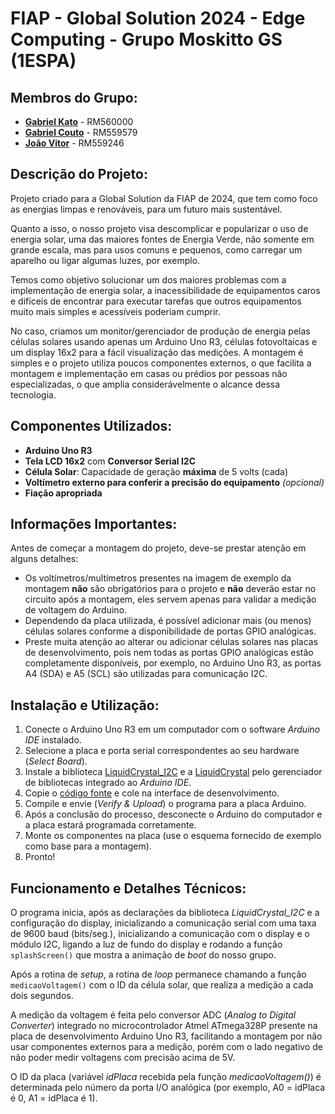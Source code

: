 # FIAP - Global Solution 2024 - Edge Computing - Grupo Moskitto GS (1ESPA)

## Membros do Grupo:
- [**Gabriel Kato**](https://github.com/kato8088) - RM560000
- [**Gabriel Couto**](https://github.com/rouri404) - RM559579
- [**João Vitor**](https://github.com/joaomatosq) - RM559246

## Descrição do Projeto:
Projeto criado para a Global Solution da FIAP de 2024, que tem como foco as energias limpas e renováveis, para um futuro mais sustentável. <br>

Quanto a isso, o nosso projeto visa descomplicar e popularizar o uso de energia solar, uma das maiores fontes de Energia Verde, não somente em grande escala, mas para usos comuns e pequenos, como carregar um aparelho ou ligar algumas luzes, por exemplo. <br>

Temos como objetivo solucionar um dos maiores problemas com a implementação de energia solar, a inacessibilidade de equipamentos caros e difíceis de encontrar para executar tarefas que outros equipamentos muito mais simples e acessíveis poderiam cumprir. <br>

No caso, criamos um monitor/gerenciador de produção de energia pelas células solares usando apenas um Arduino Uno R3, células fotovoltaicas e um display 16x2 para a fácil visualização das medições. A montagem é simples e o projeto utiliza poucos componentes externos, o que facilita a montagem e implementação em casas ou prédios por pessoas não especializadas, o que amplia considerávelmente o alcance dessa tecnologia.

## Componentes Utilizados:
- **Arduino Uno R3**
- **Tela LCD 16x2** com **Conversor Serial I2C**
- **Célula Solar**: Capacidade de geração **máxima** de 5 volts (cada)
- **Voltímetro externo para conferir a precisão do equipamento** _(opcional)_
- **Fiação apropriada**

## Informações Importantes:
Antes de começar a montagem do projeto, deve-se prestar atenção em alguns detalhes:
- Os voltímetros/multímetros presentes na imagem de exemplo da montagem **não** são obrigatórios para o projeto e **não** deverão estar no circuito após a montagem, eles servem apenas para validar a medição de voltagem do Arduino.
- Dependendo da placa utilizada, é possível adicionar mais (ou menos) células solares conforme a disponibilidade de portas GPIO analógicas.
- Preste muita atenção ao alterar ou adicionar células solares nas placas de desenvolvimento, pois nem todas as portas GPIO analógicas estão completamente disponíveis, por exemplo, no Arduino Uno R3, as portas A4 (SDA) e A5 (SCL) são utilizadas para comunicação I2C.

## Instalação e Utilização:
1. Conecte o Arduino Uno R3 em um computador com o software _Arduino IDE_ instalado.
2. Selecione a placa e porta serial correspondentes ao seu hardware (_Select Board_).
3. Instale a biblioteca [LiquidCrystal_I2C](https://reference.arduino.cc/reference/en/libraries/liquidcrystal-i2c/) e a [LiquidCrystal](https://docs.arduino.cc/libraries/liquidcrystal/) pelo gerenciador de bibliotecas integrado ao _Arduino IDE_.
4. Copie o [código fonte](https://github.com/kato8088/GlobalSolution2024_EdgeComputing_MoskittoGS_1ESPA/blob/main/GlobalSolution2024_ArduinoR3_mainSource.cpp) e cole na interface de desenvolvimento.
5. Compile e envie (_Verify & Upload_) o programa para a placa Arduino.
6. Após a conclusão do processo, desconecte o Arduino do computador e a placa estará programada corretamente.
7. Monte os componentes na placa (use o esquema fornecido de exemplo como base para a montagem).
8. Pronto!

## Funcionamento e Detalhes Técnicos:
O programa inicia, após as declarações da biblioteca _LiquidCrystal_I2C_ e a configuração do display, inicializando a comunicação serial com uma taxa de 9600 baud (bits/seg.), inicializando a comunicação com o display e o módulo I2C, ligando a luz de fundo do display e rodando a função <code>splashScreen()</code> que mostra a animação de _boot_ do nosso grupo.

Após a rotina de _setup_, a rotina de _loop_ permanece chamando a função <code>medicaoVoltagem()</code> com o ID da célula solar, que realiza a medição a cada dois segundos.

A medição da voltagem é feita pelo conversor ADC (_Analog to Digital Converter_) integrado no microcontrolador Atmel ATmega328P presente na placa de desenvolvimento Arduino Uno R3, facilitando a montagem por não usar componentes externos para a medição, porém com o lado negativo de não poder medir voltagens com precisão acima de 5V.

O ID da placa (variável _idPlaca_ recebida pela função _medicaoVoltagem()_) é determinada pelo número da porta I/O analógica (por exemplo, A0 = idPlaca é 0, A1 = idPlaca é 1).
